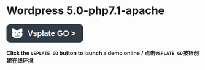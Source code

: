 # Wordpress 5.0-php7.1-apache

<a href="https://www.vsplate.com/?docker-compose=https://github.com/vsplate/dcenvs/wordpress/5.0-php7.1-apache"><img alt="VSPLATE GO" src="https://raw.githubusercontent.com/vsplate/images/master/vsgo_btn.png" width="200px"></a>

**Click the `VSPLATE GO` button to launch a demo online / 点击`VSPLATE GO`按钮创建在线环境**